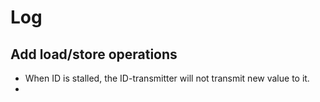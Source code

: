 # Log #

## Add load/store operations ##

* When ID is stalled, the ID-transmitter will not transmit new value to it.
* 

